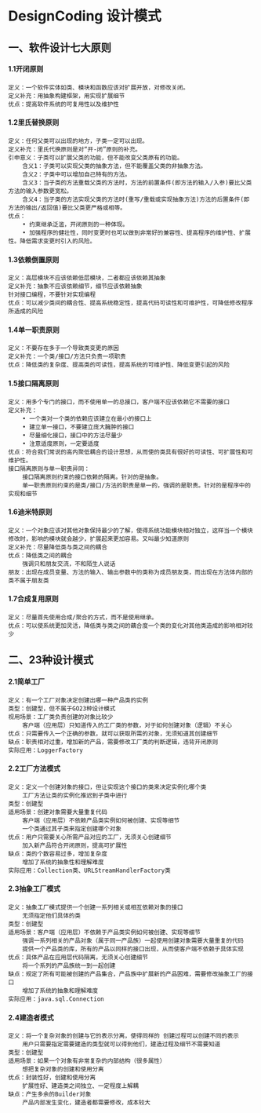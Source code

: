 # DesignCoding 设计模式  
## 一、软件设计七大原则  
#### 1.1开闭原则  
    定义：一个软件实体如类、模块和函数应该对扩展开放，对修改关闭。  
    定义补充：用抽象构建框架，用实现扩展细节  
    优点：提高软件系统的可复用性以及维护性  
#### 1.2里氏替换原则  
	定义：任何父类可以出现的地方，子类一定可以出现。  
    定义补充：里氏代换原则是对“开-闭”原则的补充。  
    引申意义：子类可以扩展父类的功能，但不能改变父类原有的功能。  
        含义1：子类可以实现父类的抽象方法，但不能覆盖父类的非抽象方法。  
        含义2：子类中可以增加自己特有的方法。  
        含义3：当子类的方法重载父类的方法时，方法的前置条件(即方法的输入/入参)要比父类方法的输入参数更宽松。  
        含义4：当子类的方法实现父类的方法时(重写/重载或实现抽象方法)方法的后置条件(即方法的输出/返回值)要比父类更严格或相等。  
    优点：  
        • 约束继承泛滥，开闭原则的一种体现。  
        • 加强程序的健壮性，同时变更时也可以做到非常好的兼容性、提高程序的维护性、扩展性。降低需求变更时引入的风险。  
#### 1.3依赖倒置原则  
	定义：高层模块不应该依赖低层模块，二者都应该依赖其抽象  
	定义补充：抽象不应该依赖细节，细节应该依赖抽象  
	针对接口编程，不要针对实现编程  
	优点：可以减少类间的耦合性、提高系统稳定性，提高代码可读性和可维护性，可降低修改程序所造成的风险      	
#### 1.4单一职责原则  
    定义：不要存在多于一个导致类变更的原因  
    定义补充：一个类/接口/方法只负责一项职责  
    优点：降低类的复杂度、提高类的可读性，提高系统的可维护性、降低变更引起的风险  
#### 1.5接口隔离原则  
	定义：用多个专门的接口，而不使用单一的总接口，客户端不应该依赖它不需要的接口  
	定义补充：  
	    • 一个类对一个类的依赖应该建立在最小的接口上  
	    • 建立单一接口，不要建立庞大臃肿的接口  
	    • 尽量细化接口，接口中的方法尽量少  
	    • 注意适度原则，一定要适度  
	优点：符合我们常说的高内聚低耦合的设计思想，从而使的类具有很好的可读性、可扩展性和可维护性。  
	接口隔离原则与单一职责异同：  
	    接口隔离原则约束的接口依赖的隔离。针对的是抽象。  
        单一职责原则约束的是类/接口/方法的职责是单一的，强调的是职责。针对的是程序中的实现和细节  
#### 1.6迪米特原则  
	定义：一个对象应该对其他对象保持最少的了解，使得系统功能模块相对独立，这样当一个模块修改时，影响的模块就会越少，扩展起来更加容易。又叫最少知道原则  
	定义补充：尽量降低类与类之间的耦合  
	优点：降低类之间的耦合  
	    强调只和朋友交流，不和陌生人说话  
    朋友：出现在成员变量、方法的输入、输出参数中的类称为成员朋友类，而出现在方法体内部的类不属于朋友类  
#### 1.7合成复用原则  
	定义：尽量首先使用合成/聚合的方式，而不是使用继承。  
	优点：可以使系统更加灵活，降低类与类之间的藕合度一个类的变化对其他类造成的影响相对较少  
## 二、23种设计模式  
#### 2.1简单工厂  
    定义：有一个工厂对象决定创建出哪一种产品类的实例  
    类型：创建型，但不属于GO23种设计模式  
    视用场景：工厂类负责创建的对象比较少  
	    客户端（应用层）只知道传入的工厂类的参数，对于如何创建对象（逻辑）不关心  
    优点：只需要传入一个正确的参数，就可以获取所需的对象，无须知道其创建细节  
    缺点：职责相对过重，增加新的产品，需要修改工厂类的判断逻辑，违背开闭原则  
    实际应用：LoggerFactory  
#### 2.2工厂方法模式  
    定义：定义一个创建对象的接口，但让实现这个接口的类来决定实例化哪个类  
        工厂方法让类的实例化推迟到子类中进行  
    类型：创建型  
    适用场景：创建对象需要大量重复代码  
		客户端（应用层）不依赖产品类实例如何被创建、实现等细节  
		一个类通过其子类来指定创建哪个对象  
    优点：用户只需要关心所需产品对应的工厂，无须关心创建细节  
	    加入新产品符合开闭原则，提高可扩展性  
    缺点：类的个数容易过多，增加复杂度  
	    增加了系统的抽象性和理解难度  
    实际应用：Collection类、URLStreamHandlerFactory类  
#### 2.3抽象工厂模式  
    定义：抽象工厂模式提供一个创建一系列相关或相互依赖对象的接口  
        无须指定他们具体的类  
    类型：创建型  
    适用场景：客户端（应用层）不依赖于产品类实例如何被创建、实现等细节  
        强调一系列相关的产品对象（属于同一产品族）一起使用创建对象需要大量重复的代码  
        提供一个产品类的库，所有的产品以同样的接口出现，从而使客户端不依赖于具体实现  
    优点：具体产品在应用层代码隔离，无须关心创建细节  
        将一个系列的产品族统一到一起创建  
    缺点：规定了所有可能被创建的产品集合，产品族中扩展新的产品困难，需要修改抽象工厂的接口  
        增加了系统的抽象和理解难度  
    实际应用：java.sql.Connection  
#### 2.4建造者模式
    定义：将一个复杂对象的创建与它的表示分离，使得同样的 创建过程可以创建不同的表示  
        用户只需要指定需要建造的类型就可以得到他们，建造过程及细节不需要知道  
    类型：创建型  
    适用场景：如果一个对象有非常复杂的内部结构（很多属性）  
        想把复杂对象的创建和使用分离  
    优点：封装性好，创建和使用分离  
        扩展性好、建造类之间独立、一定程度上解耦  
    缺点：产生多余的Builder对象  
        产品内部发生变化，建造者都需要修改，成本较大  
    